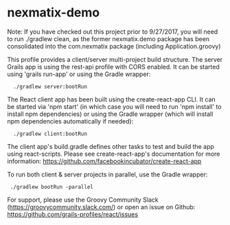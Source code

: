 # nexmatix-demo

Note:  If you have checked out this project prior to 9/27/2017, you will need to run ./gradlew clean, as the former nexmatix.demo package has been consolidated into the com.nexmatix package (including Application.groovy)

This profile provides a client/server multi-project build structure. The server Grails app is using the rest-api profile with CORS enabled. It can be started using 'grails run-app' or using the Gradle wrapper:
```
  ./gradlew server:bootRun
```
The React client app has been built using the create-react-app CLI. It can be started via 'npm start' (in which case you will need to run 'npm install' to install npm dependencies) or using the Gradle wrapper (which will install npm dependencies automatically if needed):
```
  ./gradlew client:bootRun
```
The client app's build.gradle defines other tasks to test and build the app using react-scripts. Please see create-react-app's documentation for more information: https://github.com/facebookincubator/create-react-app

To run both client & server projects in parallel, use the Gradle wrapper:
```
 ./gradlew bootRun -parallel
```
For support, please use the Groovy Community Slack (https://groovycommunity.slack.com/) or open an issue on Github: https://github.com/grails-profiles/react/issues

